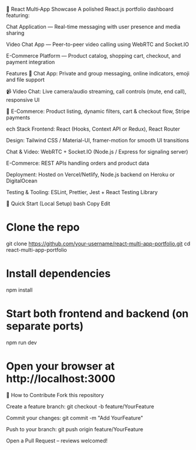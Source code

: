 🌟 React Multi‑App Showcase
A polished React.js portfolio dashboard featuring:

Chat Application — Real-time messaging with user presence and media sharing

Video Chat App — Peer-to-peer video calling using WebRTC and Socket.IO

E-Commerce Platform — Product catalog, shopping cart, checkout, and payment integration

Features
💬 Chat App: Private and group messaging, online indicators, emoji and file support

📹 Video Chat: Live camera/audio streaming, call controls (mute, end call), responsive UI

🛒 E-Commerce: Product listing, dynamic filters, cart & checkout flow, Stripe payments

ech Stack
Frontend: React (Hooks, Context API or Redux), React Router

Design: Tailwind CSS / Material-UI, framer-motion for smooth UI transitions

Chat & Video: WebRTC + Socket.IO (Node.js / Express for signaling server)

E-Commerce: REST APIs handling orders and product data

Deployment: Hosted on Vercel/Netlify, Node.js backend on Heroku or DigitalOcean

Testing & Tooling: ESLint, Prettier, Jest + React Testing Library

🚀 Quick Start (Local Setup)
bash
Copy
Edit
# Clone the repo
git clone https://github.com/your-username/react-multi-app-portfolio.git
cd react-multi-app-portfolio

# Install dependencies
npm install

# Start both frontend and backend (on separate ports)
npm run dev

# Open your browser at http://localhost:3000

🤝 How to Contribute
Fork this repository

Create a feature branch: git checkout -b feature/YourFeature

Commit your changes: git commit -m "Add YourFeature"

Push to your branch: git push origin feature/YourFeature

Open a Pull Request – reviews welcomed!

